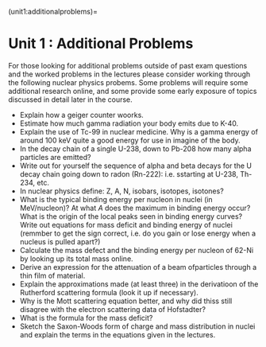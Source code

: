 (unit1:additionalproblems)=
# Unit 1 : Additional Problems

For those looking for additional problems outside of past exam questions and the worked problems in the lectures please consider working through the following nuclear physics probems. Some problems will require some additional research online, and some provide some early exposure of topics discussed in detail later in the course.


- Explain how a geiger counter woorks.
- Estimate how much gamma radiation your body emits due to K-40.
- Explain the use of Tc-99 in nuclear medicine. Why is a gamma energy of around 100 keV quite a good energy for use in imagine of the body.
- In the decay chain of a single U-238, down to Pb-208 how many alpha particles are emitted?
- Write out for yourself the sequence of alpha and beta decays for the U decay chain going down to radon (Rn-222): i.e. sstarting at U-238, Th-234, etc.
- In nuclear physics define: Z, A, N, isobars, isotopes, isotones?
- What is the typical binding energy per nucleon in nuclei (in MeV/nucleon)?
At what $A$ does the maximum in binding energy occur? What is the origin of the local peaks seen in binding energy curves?
Write out equations for mass deficit and binding energy of nuclei (remmber to get the sign correct, i.e. do you gain or lose energy when a nucleus is pulled apart?)
- Calculate the mass defect and the binding energy per nucleon of 62-Ni by looking up its total mass online.
- Derive an expression for the attenuation of a beam ofparticles through a thin film of material.
- Explain the approximations made (at least three) in the derivatioon of the Rutherford scattering formula (look it up if necessary).
- Why is the Mott scattering equation better, and why did thiss still disagree with the electron scattering data of Hofstadter?
- What is the formula for the mass deficit?
- Sketch the Saxon-Woods form of charge and mass distribution in nuclei and explain the terms in the equations given in the lectures.

